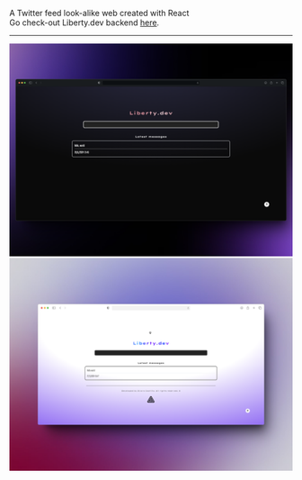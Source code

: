 A Twitter feed look-alike web created with React <br>
Go check-out Liberty.dev backend [here](https://github.com/alvarocastillx/LibertyAPI). 
<hr/>


  
![alt Preview](https://github.com/alvarocastillx/liberty/blob/main/src/assets/15shots_so.png)
![alt Preview](https://github.com/alvarocastillx/Liberty/blob/main/src/assets/274shots_so.png)


